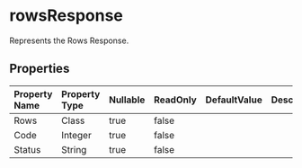 # **rowsResponse**

Represents the Rows Response. 

## **Properties**

| Property Name | Property Type | Nullable |  ReadOnly | DefaultValue | Description | 
| :- | :- | :- |:- |  :- | :- |
|Rows|Class|true|false |  ||
|Code|Integer|true|false |  ||
|Status|String|true|false |  ||

